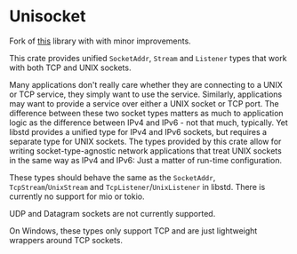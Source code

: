 # Unisocket
Fork of [this](https://crates.io/crates/multisock) library with with minor improvements.

This crate provides unified `SocketAddr`, `Stream` and `Listener` types that work with both TCP
and UNIX sockets.

Many applications don't really care whether they are connecting to a UNIX or TCP service, they
simply want to use the service. Similarly, applications may want to provide a service over
either a UNIX socket or TCP port. The difference between these two socket types matters as much
to application logic as the difference between IPv4 and IPv6 - not that much, typically. Yet
libstd provides a unified type for IPv4 and IPv6 sockets, but requires a separate type for UNIX
sockets. The types provided by this crate allow for writing socket-type-agnostic network
applications that treat UNIX sockets in the same way as IPv4 and IPv6: Just a matter of
run-time configuration.

These types should behave the same as the `SocketAddr`, `TcpStream`/`UnixStream` and
`TcpListener`/`UnixListener` in libstd. There is currently no support for mio or tokio.

UDP and Datagram sockets are not currently supported.

On Windows, these types only support TCP and are just lightweight wrappers around TCP sockets.